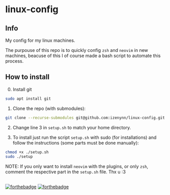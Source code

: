 # linux-config

## Info

My config for my linux machines.

The purpouse of this repo is to quickly config `zsh` and `neovim` in new machines, beacuse of this I of course made a bash script to automate this process.

## How to install

0. Install git
```sh
sudo apt install git
```

1. Clone the repo (with submodules):
```sh
git clone --recurse-submodules git@github.com:izenynn/linux-config.git
```

2. Change line 3 in `setup.sh` to match your home directory.

3. To install just run the script `setup.sh` with sudo (for installations) and follow the instructions (some parts must be done manually):
```sh
chmod +x ./setup.sh
sudo ./setup
```

NOTE: If you only want to install `neovim` with the plugins, or only `zsh`, comment the respective part in the `setup.sh` file. Thx u :3

##
[![forthebadge](https://forthebadge.com/images/badges/0-percent-optimized.svg)](https://forthebadge.com)
[![forthebadge](https://forthebadge.com/images/badges/works-on-my-machine.svg)](https://forthebadge.com)
